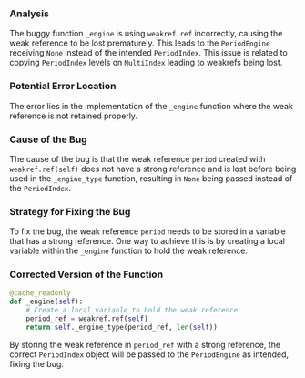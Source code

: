 ### Analysis
The buggy function `_engine` is using `weakref.ref` incorrectly, causing the weak reference to be lost prematurely. This leads to the `PeriodEngine` receiving `None` instead of the intended `PeriodIndex`. This issue is related to copying `PeriodIndex` levels on `MultiIndex` leading to weakrefs being lost.

### Potential Error Location
The error lies in the implementation of the `_engine` function where the weak reference is not retained properly.

### Cause of the Bug
The cause of the bug is that the weak reference `period` created with `weakref.ref(self)` does not have a strong reference and is lost before being used in the `_engine_type` function, resulting in `None` being passed instead of the `PeriodIndex`.

### Strategy for Fixing the Bug
To fix the bug, the weak reference `period` needs to be stored in a variable that has a strong reference. One way to achieve this is by creating a local variable within the `_engine` function to hold the weak reference.

### Corrected Version of the Function
```python
@cache_readonly
def _engine(self):
    # Create a local variable to hold the weak reference
    period_ref = weakref.ref(self)
    return self._engine_type(period_ref, len(self))
```

By storing the weak reference in `period_ref` with a strong reference, the correct `PeriodIndex` object will be passed to the `PeriodEngine` as intended, fixing the bug.